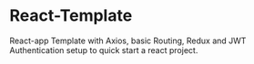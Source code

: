 # React-Template
React-app Template with Axios, basic Routing, Redux and JWT Authentication setup to quick start a react project. 
